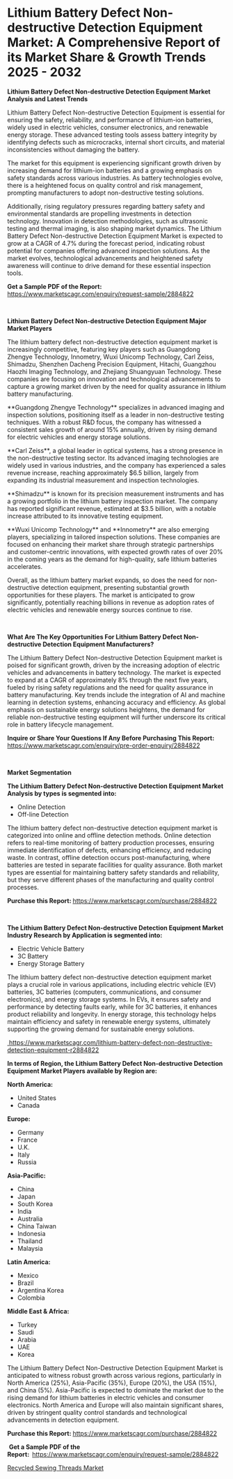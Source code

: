 <p><h1>Lithium Battery Defect Non-destructive Detection Equipment Market: A Comprehensive Report of its Market Share & Growth Trends 2025 - 2032</h1></p><p><strong>Lithium Battery Defect Non-destructive Detection Equipment Market Analysis and Latest Trends</strong></p>
<p><p>Lithium Battery Defect Non-destructive Detection Equipment is essential for ensuring the safety, reliability, and performance of lithium-ion batteries, widely used in electric vehicles, consumer electronics, and renewable energy storage. These advanced testing tools assess battery integrity by identifying defects such as microcracks, internal short circuits, and material inconsistencies without damaging the battery. </p><p>The market for this equipment is experiencing significant growth driven by increasing demand for lithium-ion batteries and a growing emphasis on safety standards across various industries. As battery technologies evolve, there is a heightened focus on quality control and risk management, prompting manufacturers to adopt non-destructive testing solutions.</p><p>Additionally, rising regulatory pressures regarding battery safety and environmental standards are propelling investments in detection technology. Innovation in detection methodologies, such as ultrasonic testing and thermal imaging, is also shaping market dynamics. The Lithium Battery Defect Non-destructive Detection Equipment Market is expected to grow at a CAGR of 4.7% during the forecast period, indicating robust potential for companies offering advanced inspection solutions. As the market evolves, technological advancements and heightened safety awareness will continue to drive demand for these essential inspection tools.</p></p>
<p><strong>Get a Sample PDF of the Report:&nbsp;</strong> <a href="https://www.marketscagr.com/enquiry/request-sample/2884822?utm_campaign=2660&utm_medium=2&utm_source=Github&utm_content=ia&utm_term=13032025&utm_id=lithium-battery-defect-non-destructive-detection-equipment">https://www.marketscagr.com/enquiry/request-sample/2884822</a></p>
<p>&nbsp;</p>
<p><strong>Lithium Battery Defect Non-destructive Detection Equipment Major Market Players</strong></p>
<p><p>The lithium battery defect non-destructive detection equipment market is increasingly competitive, featuring key players such as Guangdong Zhengye Technology, Innometry, Wuxi Unicomp Technology, Carl Zeiss, Shimadzu, Shenzhen Dacheng Precision Equipment, Hitachi, Guangzhou Haozhi Imaging Technology, and Zhejiang Shuangyuan Technology. These companies are focusing on innovation and technological advancements to capture a growing market driven by the need for quality assurance in lithium battery manufacturing.</p><p>**Guangdong Zhengye Technology** specializes in advanced imaging and inspection solutions, positioning itself as a leader in non-destructive testing techniques. With a robust R&D focus, the company has witnessed a consistent sales growth of around 15% annually, driven by rising demand for electric vehicles and energy storage solutions.</p><p>**Carl Zeiss**, a global leader in optical systems, has a strong presence in the non-destructive testing sector. Its advanced imaging technologies are widely used in various industries, and the company has experienced a sales revenue increase, reaching approximately $6.5 billion, largely from expanding its industrial measurement and inspection technologies.</p><p>**Shimadzu** is known for its precision measurement instruments and has a growing portfolio in the lithium battery inspection market. The company has reported significant revenue, estimated at $3.5 billion, with a notable increase attributed to its innovative testing equipment.</p><p>**Wuxi Unicomp Technology** and **Innometry** are also emerging players, specializing in tailored inspection solutions. These companies are focused on enhancing their market share through strategic partnerships and customer-centric innovations, with expected growth rates of over 20% in the coming years as the demand for high-quality, safe lithium batteries accelerates.</p><p>Overall, as the lithium battery market expands, so does the need for non-destructive detection equipment, presenting substantial growth opportunities for these players. The market is anticipated to grow significantly, potentially reaching billions in revenue as adoption rates of electric vehicles and renewable energy sources continue to rise.</p></p>
<p>&nbsp;</p>
<p><strong>What Are The Key Opportunities For Lithium Battery Defect Non-destructive Detection Equipment Manufacturers?</strong></p>
<p><p>The Lithium Battery Defect Non-destructive Detection Equipment market is poised for significant growth, driven by the increasing adoption of electric vehicles and advancements in battery technology. The market is expected to expand at a CAGR of approximately 8% through the next five years, fueled by rising safety regulations and the need for quality assurance in battery manufacturing. Key trends include the integration of AI and machine learning in detection systems, enhancing accuracy and efficiency. As global emphasis on sustainable energy solutions heightens, the demand for reliable non-destructive testing equipment will further underscore its critical role in battery lifecycle management.</p></p>
<p><strong>Inquire or Share Your Questions If Any Before Purchasing This Report:</strong> <a href="https://www.marketscagr.com/enquiry/pre-order-enquiry/2884822?utm_campaign=2660&utm_medium=2&utm_source=Github&utm_content=ia&utm_term=13032025&utm_id=lithium-battery-defect-non-destructive-detection-equipment">https://www.marketscagr.com/enquiry/pre-order-enquiry/2884822</a></p>
<p>&nbsp;</p>
<p><strong>Market Segmentation</strong></p>
<p><strong>The Lithium Battery Defect Non-destructive Detection Equipment Market Analysis by types is segmented into:</strong></p>
<p><ul><li>Online Detection</li><li>Off-line Detection</li></ul></p>
<p><p>The lithium battery defect non-destructive detection equipment market is categorized into online and offline detection methods. Online detection refers to real-time monitoring of battery production processes, ensuring immediate identification of defects, enhancing efficiency, and reducing waste. In contrast, offline detection occurs post-manufacturing, where batteries are tested in separate facilities for quality assurance. Both market types are essential for maintaining battery safety standards and reliability, but they serve different phases of the manufacturing and quality control processes.</p></p>
<p><strong>Purchase this Report:&nbsp;</strong><a href="https://www.marketscagr.com/purchase/2884822?utm_campaign=2660&utm_medium=2&utm_source=Github&utm_content=ia&utm_term=13032025&utm_id=lithium-battery-defect-non-destructive-detection-equipment">https://www.marketscagr.com/purchase/2884822</a></p>
<p>&nbsp;</p>
<p><strong>The Lithium Battery Defect Non-destructive Detection Equipment Market Industry Research by Application is segmented into:</strong></p>
<p><ul><li>Electric Vehicle Battery</li><li>3C Battery</li><li>Energy Storage Battery</li></ul></p>
<p><p>The lithium battery defect non-destructive detection equipment market plays a crucial role in various applications, including electric vehicle (EV) batteries, 3C batteries (computers, communications, and consumer electronics), and energy storage systems. In EVs, it ensures safety and performance by detecting faults early, while for 3C batteries, it enhances product reliability and longevity. In energy storage, this technology helps maintain efficiency and safety in renewable energy systems, ultimately supporting the growing demand for sustainable energy solutions.</p></p>
<p><a href="https://www.marketscagr.com/lithium-battery-defect-non-destructive-detection-equipment-r2884822?utm_campaign=2660&utm_medium=2&utm_source=Github&utm_content=ia&utm_term=13032025&utm_id=lithium-battery-defect-non-destructive-detection-equipment">&nbsp;https://www.marketscagr.com/lithium-battery-defect-non-destructive-detection-equipment-r2884822</a></p>
<p><strong>In terms of Region, the Lithium Battery Defect Non-destructive Detection Equipment Market Players available by Region are:</strong></p>
<p>
    <p> <strong> North America: </strong>
        <ul>
            <li>United States</li>
            <li>Canada</li>
        </ul>
        </p> 
    <p> <strong> Europe: </strong>
        <ul>
            <li>Germany</li>
            <li>France</li>
            <li>U.K.</li>
            <li>Italy</li>
            <li>Russia</li>
        </ul>
        </p> 
    <p> <strong> Asia-Pacific: </strong>
        <ul>
            <li>China</li>
            <li>Japan</li>
            <li>South Korea</li>
            <li>India</li>
            <li>Australia</li>
            <li>China Taiwan</li>
            <li>Indonesia</li>
            <li>Thailand</li>
            <li>Malaysia</li>
        </ul>
        </p> 
    <p> <strong> Latin America: </strong>
        <ul>
            <li>Mexico</li>
            <li>Brazil</li>
            <li>Argentina Korea</li>
            <li>Colombia</li>
        </ul>
        </p> 
    <p> <strong> Middle East & Africa: </strong>
        <ul>
            <li>Turkey</li>
            <li>Saudi</li>
            <li>Arabia</li>
            <li>UAE</li>
            <li>Korea</li>
        </ul>
    </p>
    </p>
<p><p>The Lithium Battery Defect Non-Destructive Detection Equipment Market is anticipated to witness robust growth across various regions, particularly in North America (25%), Asia-Pacific (35%), Europe (20%), the USA (15%), and China (5%). Asia-Pacific is expected to dominate the market due to the rising demand for lithium batteries in electric vehicles and consumer electronics. North America and Europe will also maintain significant shares, driven by stringent quality control standards and technological advancements in detection equipment.</p></p>
<p><strong>Purchase this Report: </strong><a href="https://www.marketscagr.com/purchase/2884822?utm_campaign=2660&utm_medium=2&utm_source=Github&utm_content=ia&utm_term=13032025&utm_id=lithium-battery-defect-non-destructive-detection-equipment">https://www.marketscagr.com/purchase/2884822</a></p>
<p>&nbsp;<strong>Get a Sample PDF of the Report:&nbsp;&nbsp;</strong><a href="https://www.marketscagr.com/enquiry/request-sample/2884822?utm_campaign=2660&utm_medium=2&utm_source=Github&utm_content=ia&utm_term=13032025&utm_id=lithium-battery-defect-non-destructive-detection-equipment">https://www.marketscagr.com/enquiry/request-sample/2884822</a></p>
<p><strong></strong></p>
<p><p><a href="https://github.com/schwminh2001101/Market-Research-Report-List-1/blob/main/recycled-sewing-threads-market.md?utm_campaign=2660&utm_medium=2&utm_source=Github&utm_content=ia&utm_term=13032025&utm_id=lithium-battery-defect-non-destructive-detection-equipment">Recycled Sewing Threads Market</a></p></p>